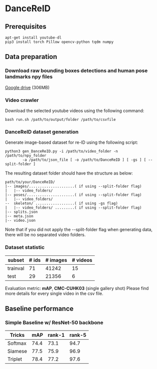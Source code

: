 # DanceReID

## Prerequisites


```
apt-get install youtube-dl
pip3 install torch Pillow opencv-python tqdm numpy
```

## Data preparation

### Download raw bounding boxes detections and human pose landmarks npy files

[Google drive](https://drive.google.com/file/d/1f9sIqxr0XqAIRzTQDLzd2JrR26xpQBxF/view?usp=sharing) (306MB)


### Video crawler

Download the selected youtube videos using the following command:
```shell
bash run.sh /path/to/output/folder /path/to/csvfile
```

### DanceReID dataset generation

Generate image-based dataset for re-ID using the following script:
```shell
python3 gen_DanceReID.py -i /path/to/video_folder -n /path/to/npy_folder 
        -a /path/to/json_file [ -o /path/to/DanceReID ] [ -gs ] [ --split-folder ]
```

The resulting dataset folder should have the structure as below:
```
path/to/your/DanceReID/
|-- images/.....................( if using --split-folder flag)
|   |-- video_folders/ 
|-- poses/......................( if using --split-folder flag)
|   |-- video_folders/ 
--  skeleton/ ..................( if using -gs flag)
|   |-- video_folders/ .........( if using --split-folder flag)
|-- splits.json 
|-- meta.json
|-- video.json
```
Note that if you did not apply the --split-folder flag when generating data, there will be no separated video folders.

### Dataset statistic

| subset   | # ids |# images| # videos |
| -------- | ------| ------ |  ------  | 
| trainval |   71  |  41242 |    15   | 
| test     |   29  |  21356 |     6    |

Evaluation metric: **mAP**, **CMC-CUHK03** (single gallery shot)
Please find more details for every single video in the csv file.


## Baseline performance

### Simple Baseline w/ ResNet-50 backbone
| Tricks  | mAP  | rank-1 | rank-5 |
| ------  |----  | ------ | ------ |
| Softmax | 74.4 |  73.1  |  94.7  |
| Siamese | 77.5 |  75.9  |  96.9  |
| Triplet | 78.4 |  77.2  |  97.6  |
